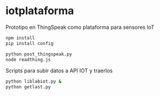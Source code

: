 # iotplataforma
Prototipo en ThingSpeak como plataforma para sensores IoT

```bash
npm install
pip install config

python post_thingspeak.py
node readthing.js
```

Scripts para subir datos a API IOT y traerlos 

```bash
python liblabiot.py &
python getlast.py
```
